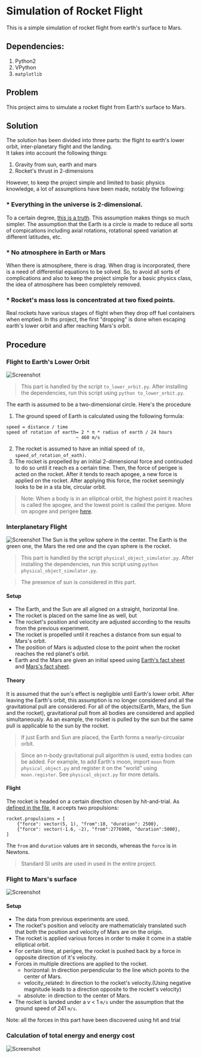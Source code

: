 # Simulation of Rocket Flight

This is a simple simulation of rocket flight from earth's surface to Mars. 

## Dependencies:
1. Python2
2. VPython
3. `matplotlib` 

## Problem
This project aims to simulate a rocket flight from Earth's surface to Mars.

## Solution
The solution has been divided into three parts: the flight to earth's lower orbit, inter-planetary flight and the landing.  
It takes into account the following things:

1. Gravity from sun, earth and mars
2. Rocket's thrust in 2-dimensions

However, to keep the project simple and limited to basic physics knowledge, a lot of assumptions have been made, notably the following:

### * Everything in the universe is 2-dimensional.
To a certain degree, [this is a truth](https://www.youtube.com/watch?v=MTUsOWtxKKA). This assumption makes things so much simpler. The assumption that the Earth is a circle is made to reduce all sorts of compications including axial rotations, rotational speed variation at different latitudes, etc.

### * No atmosphere in Earth or Mars
When there is atmosphere, there is drag. When drag is incorporated, there is a need of differential equations to be solved. So, to avoid all sorts of complications and also to keep the project simple for a basic physics class, the idea of atmosphere has been completely removed.

### * Rocket's mass loss is concentrated at two fixed points.
Real rockets have various stages of flight when they drop off fuel containers when emptied. In ths project, the first "dropping" is done when escaping earth's lower orbit and after reaching Mars's orbit.

## Procedure
### Flight to Earth's Lower Orbit
![Screenshot](screenshots/to_lower_orbit.png)
> This part is handled by the script `to_lower_orbit.py`. After installing the dependencies, run this script using `python to_lower_orbit.py`.

The earth is assumed to be a two-dimensional circle. Here's the procedure
1. The ground speed of Earth is calculated using the following formula:

```
speed = distance / time
speed of rotation of earth= 2 * π * radius of earth / 24 hours
                          ~ 460 m/s 
```
2. The rocket is assumed to have an initial speed of `(0, speed_of_rotation_of_eath)`.
3. The rocket is propelled by an initial 2-dimensional force and continuded to do so until it reach
es a certain time. Then, the force of perigee is acted on the rocket. After it tends to reach apogee, a
new force is applied on the rocket. After applying this force, the rocket seemingly looks to be in a sta
ble, circular orbit.

> Note: When a body is in an elliptical orbit, the highest point it reaches is called the apogee, and the lowest point is called the perigee. More on apogee and perigee [here](https://en.wikipedia.org/wiki/Apsis).

### Interplanetary Flight
![Screenshot](screenshots/interplanetary.png)
The Sun is the yellow sphere in the center. The Earth is the green one, the Mars the red one and the cyan sphere is the rocket.

> This part is handled by the script `physical_object_simulator.py`. After installing the dependencies, run this script using `python physical_object_simulator.py`.

> The presence of sun is considered in this part.

#### Setup
* The Earth, and the Sun are all aligned on a straight, horizontal line. 
* The rocket is placed on the same line as well, but 
* The rocket's position and velocity are adjusted according to the results from the previous experiment.
* The rocket is propelled until it reaches a distance from sun equal to Mars's orbit.
* The position of Mars is adjusted close to the point when the rocket reaches the red planet's orbit.
* Earth and the Mars are given an initial speed using [Earth's fact sheet](http://nssdc.gsfc.nasa.gov/planetary/factsheet/earthfact.html) and [Mars's fact sheet](http://nssdc.gsfc.nasa.gov/planetary/factsheet/marsfact.html). 

#### Theory
It is assumed that the sun's effect is negligible until Earth's lower orbit. After leaving the Earth's orbit, this assumption is no longer considered and all the gravitational pull are considered. For all of the objects(Earth, Mars, the Sun and the rocket), gravitational pull from all bodies are considered and applied simultaneously. As an example, the rocket is pulled by the sun but the same pull is applicable to the sun by the rocket. 

> If just Earth and Sun are placed, the Earth forms a nearly-circualar orbit.
  
> Since an n-body gravitational pull algorithm is used, extra bodies can be added. For example, to add Earth's moon, import `moon` from `physical_object.py` and register it on the "world" using `moon.register`. See `physical_object.py` for more details.

#### Flight
The rocket is headed on a certain direction chosen by hit-and-trial. As [defined in the file](physical_object.py#L186), it accepts two propulsions:

```
rocket.propulsions = [
    {"force": vector(5, 1), "from":10, "duration": 2500},
    {"force": vector(-1.6, -2), "from":2776900, "duration":5000},
]
```
The `from` and `duration` values are in seconds, whereas the `force` is in Newtons.

> Standard SI units are used in used in the entire project.



### Flight to Mars's surface
![Screenshot](screenshots/to_mars_ground.png)
#### Setup
* The data from previous experiments are used.
* The rocket's position and velocity are mathematiclaly translated such that both the position and velocity of Mars are on the origin.
* The rocket is applied various forces in order to make it come in a stable elliptical orbit.
* For certain time, at perigee, the rocket is pushed back by a force in opposite direction of it's velocity.
* Forces in multiple directions are applied to the rocket.
  * horizontal: In direction perpendicular to the line which points to the center of Mars.
  * velocity_related: In direction to the rocket's velocity.(Using negative magnitude leads to a direction opposite to the rocket's velocity)
  * absolute: in direction to the center of Mars.
* The rocket is landed under a v < 1 `m/s` under the assumption that the ground speed of 241 `m/s`.

Note: all the forces in this part have been discovered using hit and trial
 
 
### Calculation of total energy and energy cost

![Screenshot](screenshots/energy_calculator.png)
